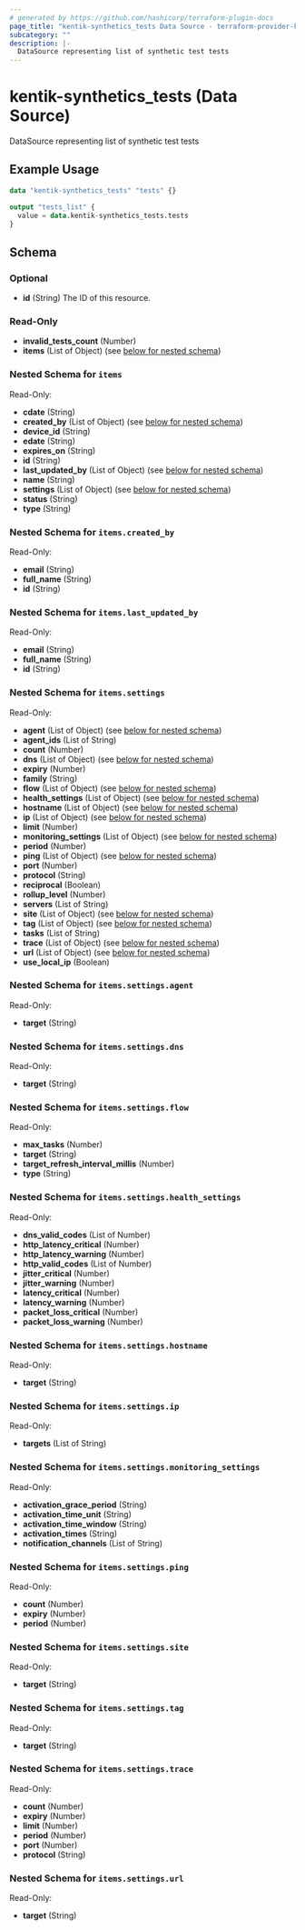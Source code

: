 ```yaml
---
# generated by https://github.com/hashicorp/terraform-plugin-docs
page_title: "kentik-synthetics_tests Data Source - terraform-provider-kentik-synthetics"
subcategory: ""
description: |-
  DataSource representing list of synthetic test tests
---
```


# kentik-synthetics_tests (Data Source)

DataSource representing list of synthetic test tests

## Example Usage

```terraform
data "kentik-synthetics_tests" "tests" {}

output "tests_list" {
  value = data.kentik-synthetics_tests.tests
}
```

<!-- schema generated by tfplugindocs -->
## Schema

### Optional

- **id** (String) The ID of this resource.

### Read-Only

- **invalid_tests_count** (Number)
- **items** (List of Object) (see [below for nested schema](#nestedatt--items))

<a id="nestedatt--items"></a>
### Nested Schema for `items`

Read-Only:

- **cdate** (String)
- **created_by** (List of Object) (see [below for nested schema](#nestedobjatt--items--created_by))
- **device_id** (String)
- **edate** (String)
- **expires_on** (String)
- **id** (String)
- **last_updated_by** (List of Object) (see [below for nested schema](#nestedobjatt--items--last_updated_by))
- **name** (String)
- **settings** (List of Object) (see [below for nested schema](#nestedobjatt--items--settings))
- **status** (String)
- **type** (String)

<a id="nestedobjatt--items--created_by"></a>
### Nested Schema for `items.created_by`

Read-Only:

- **email** (String)
- **full_name** (String)
- **id** (String)


<a id="nestedobjatt--items--last_updated_by"></a>
### Nested Schema for `items.last_updated_by`

Read-Only:

- **email** (String)
- **full_name** (String)
- **id** (String)


<a id="nestedobjatt--items--settings"></a>
### Nested Schema for `items.settings`

Read-Only:

- **agent** (List of Object) (see [below for nested schema](#nestedobjatt--items--settings--agent))
- **agent_ids** (List of String)
- **count** (Number)
- **dns** (List of Object) (see [below for nested schema](#nestedobjatt--items--settings--dns))
- **expiry** (Number)
- **family** (String)
- **flow** (List of Object) (see [below for nested schema](#nestedobjatt--items--settings--flow))
- **health_settings** (List of Object) (see [below for nested schema](#nestedobjatt--items--settings--health_settings))
- **hostname** (List of Object) (see [below for nested schema](#nestedobjatt--items--settings--hostname))
- **ip** (List of Object) (see [below for nested schema](#nestedobjatt--items--settings--ip))
- **limit** (Number)
- **monitoring_settings** (List of Object) (see [below for nested schema](#nestedobjatt--items--settings--monitoring_settings))
- **period** (Number)
- **ping** (List of Object) (see [below for nested schema](#nestedobjatt--items--settings--ping))
- **port** (Number)
- **protocol** (String)
- **reciprocal** (Boolean)
- **rollup_level** (Number)
- **servers** (List of String)
- **site** (List of Object) (see [below for nested schema](#nestedobjatt--items--settings--site))
- **tag** (List of Object) (see [below for nested schema](#nestedobjatt--items--settings--tag))
- **tasks** (List of String)
- **trace** (List of Object) (see [below for nested schema](#nestedobjatt--items--settings--trace))
- **url** (List of Object) (see [below for nested schema](#nestedobjatt--items--settings--url))
- **use_local_ip** (Boolean)

<a id="nestedobjatt--items--settings--agent"></a>
### Nested Schema for `items.settings.agent`

Read-Only:

- **target** (String)


<a id="nestedobjatt--items--settings--dns"></a>
### Nested Schema for `items.settings.dns`

Read-Only:

- **target** (String)


<a id="nestedobjatt--items--settings--flow"></a>
### Nested Schema for `items.settings.flow`

Read-Only:

- **max_tasks** (Number)
- **target** (String)
- **target_refresh_interval_millis** (Number)
- **type** (String)


<a id="nestedobjatt--items--settings--health_settings"></a>
### Nested Schema for `items.settings.health_settings`

Read-Only:

- **dns_valid_codes** (List of Number)
- **http_latency_critical** (Number)
- **http_latency_warning** (Number)
- **http_valid_codes** (List of Number)
- **jitter_critical** (Number)
- **jitter_warning** (Number)
- **latency_critical** (Number)
- **latency_warning** (Number)
- **packet_loss_critical** (Number)
- **packet_loss_warning** (Number)


<a id="nestedobjatt--items--settings--hostname"></a>
### Nested Schema for `items.settings.hostname`

Read-Only:

- **target** (String)


<a id="nestedobjatt--items--settings--ip"></a>
### Nested Schema for `items.settings.ip`

Read-Only:

- **targets** (List of String)


<a id="nestedobjatt--items--settings--monitoring_settings"></a>
### Nested Schema for `items.settings.monitoring_settings`

Read-Only:

- **activation_grace_period** (String)
- **activation_time_unit** (String)
- **activation_time_window** (String)
- **activation_times** (String)
- **notification_channels** (List of String)


<a id="nestedobjatt--items--settings--ping"></a>
### Nested Schema for `items.settings.ping`

Read-Only:

- **count** (Number)
- **expiry** (Number)
- **period** (Number)


<a id="nestedobjatt--items--settings--site"></a>
### Nested Schema for `items.settings.site`

Read-Only:

- **target** (String)


<a id="nestedobjatt--items--settings--tag"></a>
### Nested Schema for `items.settings.tag`

Read-Only:

- **target** (String)


<a id="nestedobjatt--items--settings--trace"></a>
### Nested Schema for `items.settings.trace`

Read-Only:

- **count** (Number)
- **expiry** (Number)
- **limit** (Number)
- **period** (Number)
- **port** (Number)
- **protocol** (String)


<a id="nestedobjatt--items--settings--url"></a>
### Nested Schema for `items.settings.url`

Read-Only:

- **target** (String)


